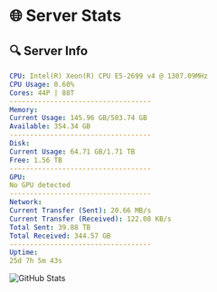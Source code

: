 # 🌐 Server Stats
## 🔍 Server Info
```yaml
CPU: Intel(R) Xeon(R) CPU E5-2699 v4 @ 1307.09MHz
CPU Usage: 0.60%
Cores: 44P | 88T
-----------------------------------
Memory:
Current Usage: 145.96 GB/503.74 GB
Available: 354.34 GB
-----------------------------------
Disk:
Current Usage: 64.71 GB/1.71 TB
Free: 1.56 TB
-----------------------------------
GPU:
No GPU detected
-----------------------------------
Network:
Current Transfer (Sent): 20.66 MB/s
Current Transfer (Received): 122.08 KB/s
Total Sent: 39.88 TB
Total Received: 344.57 GB
-----------------------------------
Uptime:
25d 7h 5m 43s
```
![GitHub Stats](https://img.shields.io/badge/Updated-2025-04-02_04:28:32-blue)